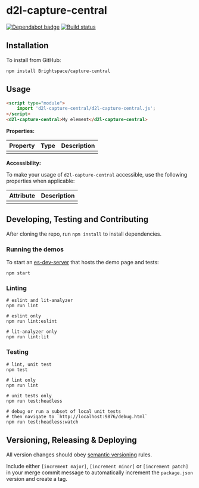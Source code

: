 # d2l-capture-central

[![Dependabot badge](https://flat.badgen.net/dependabot/Brightspace/d2l-capture-central?icon=dependabot)](https://app.dependabot.com/)
[![Build status](https://travis-ci.com/brightspace/d2l-capture-central.svg?branch=master)](https://travis-ci.com/brightspace/d2l-capture-central)

## Installation

To install from GitHub:

```shell
npm install Brightspace/capture-central
```

## Usage

```html
<script type="module">
    import 'd2l-capture-central/d2l-capture-central.js';
</script>
<d2l-capture-central>My element</d2l-capture-central>
```

**Properties:**

| Property | Type | Description |
|--|--|--|
| | | |

**Accessibility:**

To make your usage of `d2l-capture-central` accessible, use the following properties when applicable:

| Attribute | Description |
|--|--|
| | |

## Developing, Testing and Contributing

After cloning the repo, run `npm install` to install dependencies.

### Running the demos

To start an [es-dev-server](https://open-wc.org/developing/es-dev-server.html) that hosts the demo page and tests:

```shell
npm start
```

### Linting

```shell
# eslint and lit-analyzer
npm run lint

# eslint only
npm run lint:eslint

# lit-analyzer only
npm run lint:lit
```

### Testing

```shell
# lint, unit test
npm test

# lint only
npm run lint

# unit tests only
npm run test:headless

# debug or run a subset of local unit tests
# then navigate to `http://localhost:9876/debug.html`
npm run test:headless:watch
```

## Versioning, Releasing & Deploying

All version changes should obey [semantic versioning](https://semver.org/) rules.

Include either `[increment major]`, `[increment minor]` or `[increment patch]` in your merge commit message to automatically increment the `package.json` version and create a tag.
